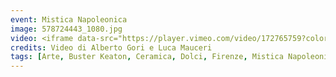 ```yaml
---
event: Mistica Napoleonica
image: 578724443_1080.jpg
video: <iframe data-src="https://player.vimeo.com/video/172765759?color=d21f1b&title=0&byline=0&portrait=0" class="lazyload" frameborder="0" allowfullscreen="allowfullscreen"></iframe>
credits: Video di Alberto Gori e Luca Mauceri
tags: [Arte, Buster Keaton, Ceramica, Dolci, Firenze, Mistica Napoleonica, Napoleone, Performance, Pittura, Scultura, Stefano Pascolini]
---
```


